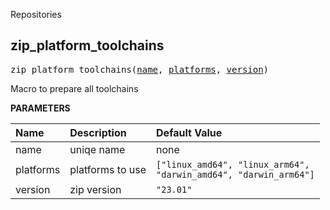 <!-- Generated with Stardoc: http://skydoc.bazel.build -->

Repositories

<a id="zip_platform_toolchains"></a>

## zip_platform_toolchains

<pre>
zip_platform_toolchains(<a href="#zip_platform_toolchains-name">name</a>, <a href="#zip_platform_toolchains-platforms">platforms</a>, <a href="#zip_platform_toolchains-version">version</a>)
</pre>

Macro to prepare all toolchains

**PARAMETERS**


| Name  | Description | Default Value |
| :------------- | :------------- | :------------- |
| <a id="zip_platform_toolchains-name"></a>name |  uniqe name   |  none |
| <a id="zip_platform_toolchains-platforms"></a>platforms |  platforms to use   |  <code>["linux_amd64", "linux_arm64", "darwin_amd64", "darwin_arm64"]</code> |
| <a id="zip_platform_toolchains-version"></a>version |  zip version   |  <code>"23.01"</code> |


